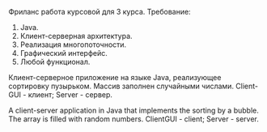 Фриланс работа курсовой для 3 курса. 
Требование:
1. Java.
2. Клиент-серверная архитектура.
3. Реализация многопоточности.
4. Графический интерфейс.
4. Любой функционал.

Клиент-серверное приложение на языке Java, реализующее сортировку пузырьком. Массив заполнен случайными числами. 
Client-GUI - клиент; Server - сервер.

A client-server application in Java that implements the sorting by a bubble. The array is filled with random numbers. 
ClientGUI - client; Server - server.
